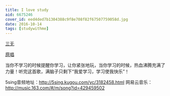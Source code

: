 ```yaml
---
title: I love study
aid: 6675246
cover_id: eed4ded7b1304388c9f8e708f82f67507759058d.jpg
date: 2016-10-14
tags: [studywithme]
---
```

[三无](https://www.bilibili.com/video/av6675246?from=search&seid=2613878693207488210)

[原唱](https://www.bilibili.com/video/av6223474?spm_id_from=333.338.v_desc.1)

当你不学习的时候提醒你学习，让你紧张地玩，当你学习的时候，热血沸腾充满了力量！听完这首歌，满脑子只剩下“我爱学习，学习使我快乐”！

 5sing音频地址：http://5sing.kugou.com/yc/3182458.html 网易云音乐：http://music.163.com/#/m/song?id=429459502 
